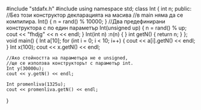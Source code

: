#include "stdafx.h"
#include <iostream>
using namespace std;
class Int {
	int n;
public:
	//Без този конструктор декларацията на масива
	//в main няма да се компилира.
	Int() {
		n = rand() % 10000;
	}
	//Два предефинирани конструктора с по един параметър
	Int(unsigned up) {
		n = rand() % up;
		cout << "fhdjg" << n << endl;
	}
	Int(int n) :n(n) {
	}
	int getN() {
		return n;
	}
};
void main() {
	Int a[10];
	for (int i = 0; i < 10; i++) {
		cout << a[i].getN() << endl;
	}
	Int x(100);
	cout << x.getN() << endl;

	//Ако стойността на параметъра не е unsigned,
	//ще се използва конструкторът с параметър int.
	Int y(30000u);
	cout << y.getN() << endl;

	Int promenliva(1325u);
	cout << promenliva.getN() << endl;
}


